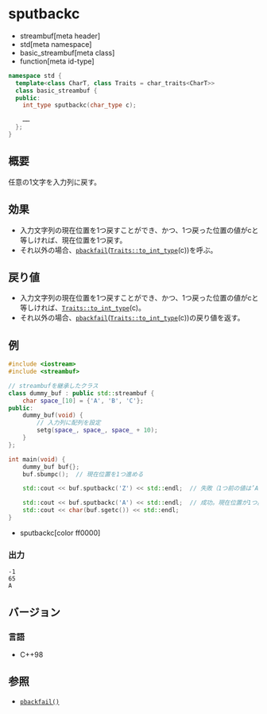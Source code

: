 # sputbackc
* streambuf[meta header]
* std[meta namespace]
* basic_streambuf[meta class]
* function[meta id-type]

```cpp
namespace std {
  template<class CharT, class Traits = char_traits<CharT>>
  class basic_streambuf {
  public:
    int_type sputbackc(char_type c);

    ……
  };
}
```

## 概要
任意の1文字を入力列に戻す。

## 効果
- 入力文字列の現在位置を1つ戻すことができ、かつ、1つ戻った位置の値がcと等しければ、現在位置を1つ戻す。
- それ以外の場合、[`pbackfail`](pbackfail.md)([`Traits::to_int_type`](../../string/char_traits/to_int_type.md)(c))を呼ぶ。

## 戻り値
- 入力文字列の現在位置を1つ戻すことができ、かつ、1つ戻った位置の値がcと等しければ、[`Traits::to_int_type`](../../string/char_traits/to_int_type.md)(c)。
- それ以外の場合、[`pbackfail`](pbackfail.md)([`Traits::to_int_type`](../../string/char_traits/to_int_type.md)(c))の戻り値を返す。

## 例
```cpp example
#include <iostream>
#include <streambuf>

// streambufを継承したクラス
class dummy_buf : public std::streambuf {
    char space_[10] = {'A', 'B', 'C'};
public:
    dummy_buf(void) {
        // 入力列に配列を設定
        setg(space_, space_, space_ + 10);
    }
};

int main(void) {
    dummy_buf buf{};
    buf.sbumpc();  // 現在位置を1つ進める

    std::cout << buf.sputbackc('Z') << std::endl;  // 失敗（1つ前の値は’A'）

    std::cout << buf.sputbackc('A') << std::endl;  // 成功。現在位置が1つ戻る
    std::cout << char(buf.sgetc()) << std::endl;
}
```
* sputbackc[color ff0000]

### 出力
```
-1
65
A
```

## バージョン
### 言語
- C++98

## 参照
- [`pbackfail()`](pbackfail.md)
